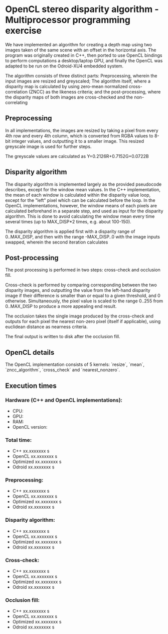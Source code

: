 # OpenCL stereo disparity algorithm - Multiprocessor programming exercise
We have implemented an algorithm for creating a depth map using two images taken of the same scene with an offset in the horizontal axis. The program was originally created in C++, then ported to use OpenCL bindings to perform computations a desktop/laptop GPU, and finally the OpenCL was adapted to be run on the Odroid-XU4 embedded system.

The algorithm consists of three distinct parts: Preprocessing, wherein the input images are resized and greyscaled; The algorithm itself, where a disparity map is calculated by using zero-mean normalized cross-correlation (ZNCC) as the likeness criteria; and the post-processing, where the disparity maps of both images are cross-checked and the non-correlating

## Preprocessing
In all implementations, the images are resized by taking a pixel from every 4th row and every 4th column, which is converted from RGBA values to 8-bit integer values, and outputting it to a smaller image. This resized greyscale image is used for further steps.

The greyscale values are calculated as Y=0.2126R+0.7152G+0.0722B

## Disparity algorithm
The disparity algorithm is implemented largely as the provided pseudocode describes, except for the window mean values. In the C++ implementation, the mean of each window is calculated within the disparity value loop, except for the "left" pixel which can be calculated before the loop. In the OpenCL implementations, however, the window means of each pixels are calculated beforehand in a separate step, and used as input for the disparity algorithm. This is done
to avoid calculating the window mean every time several times (up to MAX_DISP*2 times, e.g. about 100-150).

The disparity algorithm is applied first with a disparity range of 0..MAX_DISP, and then with the range -MAX_DISP..0 with the image inputs swapped, wherein the second iteration calculates

## Post-processing
The post processing is performed in two steps: cross-check and occlusion fill.

Cross-check is performed by comparing corresponding between the two disparity images, and outputting the value from the left-hand disparity image if their difference is smaller than or equal to a given threshold, and 0 otherwise. Simultaneously, the pixel value is scaled to the range 0..255 from 0..MAX_DISP to produce a more appealing end result.

The occlusion takes the single image produced by the cross-check and outputs for each pixel the nearest non-zero pixel (itself if applicable), using euclidean distance as nearness criteria.

The final output is written to disk after the occlusion fill.

## OpenCL details
The OpenCL implementation consists of 5 kernels: ´resize´, ´mean´, ´zncc_algorithm´, ´cross_check´ and ´nearest_nonzero´.

## Execution times
### Hardware (C++ and OpenCL implementations):
* CPU:
* GPU:
* RAM:
* OpenCL version:

### Total time:
* C++           xx.xxxxxxx s
* OpenCL        xx.xxxxxxx s
* Optimized     xx.xxxxxxx s
* Odroid        xx.xxxxxxx s

### Preprocessing:
* C++           xx.xxxxxxx s
* OpenCL        xx.xxxxxxx s
* Optimized     xx.xxxxxxx s
* Odroid        xx.xxxxxxx s

### Disparity algorithm:
* C++           xx.xxxxxxx s
* OpenCL        xx.xxxxxxx s
* Optimized     xx.xxxxxxx s
* Odroid        xx.xxxxxxx s

### Cross-check:
* C++           xx.xxxxxxx s
* OpenCL        xx.xxxxxxx s
* Optimized     xx.xxxxxxx s
* Odroid        xx.xxxxxxx s

### Occlusion fill:
* C++           xx.xxxxxxx s
* OpenCL        xx.xxxxxxx s
* Optimized     xx.xxxxxxx s
* Odroid        xx.xxxxxxx s
